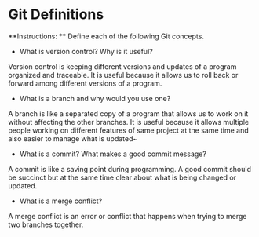 # Git Definitions

**Instructions: ** Define each of the following Git concepts.

* What is version control?  Why is it useful?

Version control is keeping different versions and updates of a program organized and traceable. It is useful because it allows us to roll back or forward among different versions of a program.

* What is a branch and why would you use one?

A branch is like a separated copy of a program that allows us to work on it without affecting the other branches. It is useful because it allows multiple people working on different features of same project at the same time and also easier to manage what is updated~

* What is a commit? What makes a good commit message?

A commit is like a saving point during programming. A good commit should be succinct but at the same time clear about what is being changed or updated.

* What is a merge conflict?

A merge conflict is an error or conflict that happens when trying to merge two branches together.